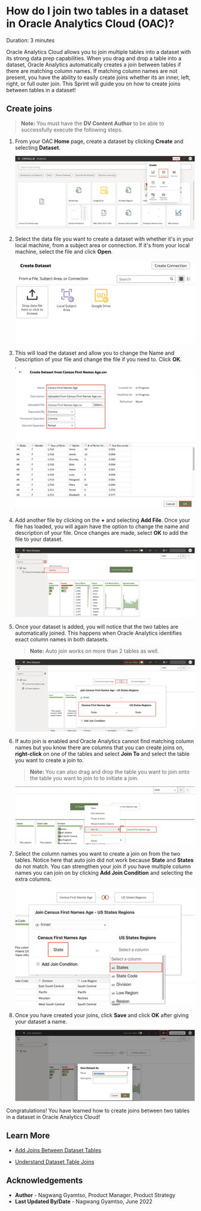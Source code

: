 # How do I join two tables in a dataset in Oracle Analytics Cloud (OAC)?

Duration: 3 minutes

Oracle Analytics Cloud allows you to join multiple tables into a dataset with its strong data prep capabilities. When you drag and drop a table into a dataset, Oracle Analytics automatically creates a join between tables if there are matching column names. If matching column names are not present, you have the ability to easily create joins whether its an inner, left, right, or full outer join. This Sprint will guide you on how to create joins between tables in a dataset!

## Create joins
>**Note:** You must have the **DV Content Author** to be able to successfully execute the following steps.

1. From your OAC **Home** page, create a dataset by clicking **Create** and selecting **Dataset**.

    ![Create dataset](images/create-dataset.png)

2. Select the data file you want to create a dataset with whether it's in your local machine, from a subject area or connection. If it's from your local machine, select the file and click **Open**.

    ![Select dataset](images/select-dataset.png)

3. This will load the dataset and allow you to change the Name and Description of your file and change the file if you need to. Click **OK**.

    ![OK](images/ok.png)

4. Add another file by clicking on the **+** and selecting **Add File**. Once your file has loaded, you will again have the option to change the name and description of your file. Once changes are made, select **OK** to add the file to your dataset.

    ![Add file](images/add-file.png)

5. Once your dataset is added, you will notice that the two tables are automatically joined. This happens when Oracle Analytics identifies exact column names in both datasets.

    >**Note:** Auto join works on more than 2 tables as well.

    ![Auto join](images/auto-join.png)

6. If auto join is enabled and Oracle Analytics cannot find matching column names but you know there are columns that you can create joins on, **right-click** on one of the tables and select **Join To** and select the table you want to create a join to.

    >**Note:** You can also drag and drop the table you want to join onto the table you want to join to to initiate a join.

    ![Manual join](images/manual-join.png)

7. Select the column names you want to create a join on from the two tables. Notice here that auto join did not work because **State** and **States** do not match. You can strengthen your join if you have multiple column names you can join on by clicking **Add Join Condition** and selecting the extra columns.

    ![Manual join](images/state-states.png)

8. Once you have created your joins, click **Save** and click **OK** after giving your dataset a name.

    ![Save dataset](images/save-dataset.png)

Congratulations! You have learned how to create joins between two tables in a dataset in Oracle Analytics Cloud!

## Learn More

* [Add Joins Between Dataset Tables](https://docs.oracle.com/en/cloud/paas/analytics-cloud/acubi/add-joins-dataset-tables.html)

* [Understand Dataset Table Joins](https://docs.oracle.com/en/cloud/paas/analytics-cloud/acubi/understand-dataset-table-joins.html)

## Acknowledgements
* **Author** - Nagwang Gyamtso, Product Manager, Product Strategy
* **Last Updated By/Date** - Nagwang Gyamtso,  June 2022
